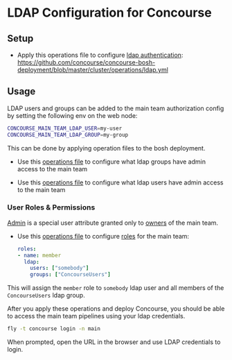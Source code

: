 # LDAP Configuration for Concourse

## Setup

* Apply this operations file to configure [ldap authentication](https://concourse-ci.org/ldap-auth.html):
https://github.com/concourse/concourse-bosh-deployment/blob/master/cluster/operations/ldap.yml

## Usage

LDAP users and groups can be added to the main team authorization config by setting the following env on the web node:

```sh
CONCOURSE_MAIN_TEAM_LDAP_USER=my-user
CONCOURSE_MAIN_TEAM_LDAP_GROUP=my-group
```

This can be done by applying operation files to the bosh deployment.

* Use this [operations file](https://github.com/concourse/concourse-bosh-deployment/blob/master/cluster/operations/add-main-team-ldap-groups.yml) to configure what ldap groups have admin access to the main team

* Use this [operations file](https://github.com/concourse/concourse-bosh-deployment/blob/master/cluster/operations/add-main-team-ldap-users.yml) to configure what ldap users have admin access to the main team

### User Roles & Permissions

[Admin](https://concourse-ci.org/user-roles.html#concourse-admin) is a special user attribute granted only to [owners](https://concourse-ci.org/user-roles.html#team-owner-role) of the main team.

* Use this [operations file](https://github.com/concourse/concourse-bosh-deployment/blob/master/cluster/operations/add-main-team-auth-config.yml) to configure [roles](https://concourse-ci.org/user-roles.html) for the main team:

    ```yaml
    roles:
    - name: member
      ldap:
        users: ["somebody"]
        groups: ["ConcourseUsers"]
    ```

This will assign the `member` role to `somebody` ldap user and all members of the `ConcourseUsers` ldap group.

After you apply these operations and deploy Concourse, you should be able to access the main team pipelines using your ldap credentials.

```sh
fly -t concourse login -n main
```

When prompted, open the URL in the browser and use LDAP credentials to login.
